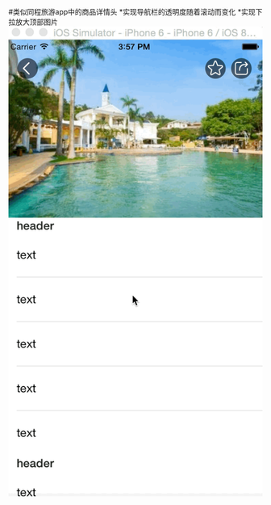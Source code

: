 #类似同程旅游app中的商品详情头
*实现导航栏的透明度随着滚动而变化
*实现下拉放大顶部图片
![演示动画](https://raw.githubusercontent.com/husangen/test_ltnavigationbar/master/2015-07-23%2016_14_38.gif)
